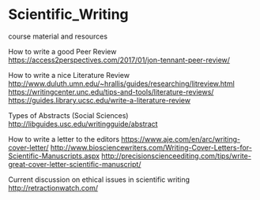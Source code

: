 # Scientific_Writing
course material and resources


How to write a good Peer Review
https://access2perspectives.com/2017/01/jon-tennant-peer-review/ 

How to write a nice Literature Review
http://www.duluth.umn.edu/~hrallis/guides/researching/litreview.html 
https://writingcenter.unc.edu/tips-and-tools/literature-reviews/
https://guides.library.ucsc.edu/write-a-literature-review

Types of Abstracts (Social Sciences)
http://libguides.usc.edu/writingguide/abstract

How to write a letter to the editors
https://www.aje.com/en/arc/writing-cover-letter/
http://www.biosciencewriters.com/Writing-Cover-Letters-for-Scientific-Manuscripts.aspx
http://precisionscienceediting.com/tips/write-great-cover-letter-scientific-manuscript/

Current discussion on ethical issues in scientific writing
http://retractionwatch.com/
